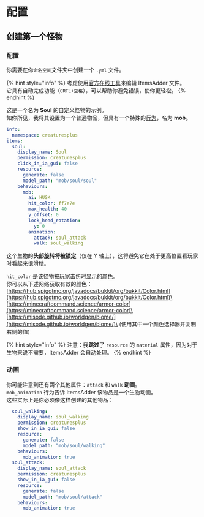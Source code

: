 # 配置

## 创建第一个怪物

### 配置

你需要在你`命名空间`文件夹中创建一个 `.yml` 文件。

{% hint style="info" %}
考虑使用[官方在线工具](../../../../files-editor.md)来编辑 ItemsAdder 文件。\
它具有自动完成功能（`CRTL+空格`），可以帮助你避免错误，使你更轻松。
{% endhint %}

这是一个名为 **Soul** 的自定义怪物的示例。\
如你所见，我将其设置为一个普通物品，但具有一个特殊的[行为](../../../item-properties/behaviours.md)，名为 **mob**。

```yaml
info:
  namespace: creaturesplus
items:
  soul:
    display_name: Soul
    permission: creaturesplus
    click_in_ia_gui: false
    resource:
      generate: false
      model_path: "mob/soul/soul"
    behaviours:
      mob:
        ai: HUSK
        hit_color: ff7e7e
        max_health: 40
        y_offset: 0
        lock_head_rotation:
          y: 0
        animation:
          attack: soul_attack
          walk: soul_walking
```

这个生物的**头部旋转将被锁定**（仅在 Y 轴上），这将避免它在处于更高位置看玩家时看起来很滑稽。

`hit_color` 是该怪物被玩家击伤时显示的颜色。\
你可以从下述网络获取有效的颜色：\
[https://hub.spigotmc.org/javadocs/bukkit/org/bukkit/Color.html](https://hub.spigotmc.org/javadocs/bukkit/org/bukkit/Color.html)\
[https://minecraftcommand.science/armor-color](https://minecraftcommand.science/armor-color)\
[https://misode.github.io/worldgen/biome/](https://misode.github.io/worldgen/biome/)\
(使用其中一个颜色选择器并复制右侧的值)

{% hint style="info" %}
注意：我**跳过**了 `resource` 的 `material` 属性，因为对于生物来说不需要，ItemsAdder 会自动处理。
{% endhint %}

### 动画

你可能注意到还有两个其他属性：`attack` 和 `walk` **动画**。\
`mob_animation` 行为告诉 ItemsAdder 该物品是一个生物动画。\
这些实际上是你必须像这样创建的其他物品：

```yaml
  soul_walking:
    display_name: soul_walking
    permission: creaturesplus
    show_in_ia_gui: false
    resource:
      generate: false
      model_path: "mob/soul/walking"
    behaviours:
      mob_animation: true
  soul_attack:
    display_name: soul_attack
    permission: creaturesplus
    show_in_ia_gui: false
    resource:
      generate: false
      model_path: "mob/soul/attack"
    behaviours:
      mob_animation: true
```

